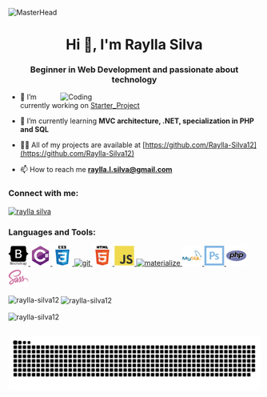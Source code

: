 ![MasterHead](https://miro.medium.com/v2/resize:fit:1400/1*ULnvjYy9sFmxnXLIgjRXLQ.png)
<h1 align="center">Hi 👋, I'm Raylla Silva</h1>
<h3 align="center">Beginner in Web Development and passionate about technology</h3>

<img src="https://girlcodeit.com/static/media/smallscreen.24178486.png" alt="Coding" align="right" width="400"/> 

- 🔭 I’m currently working on [Starter_Project](https://github.com/Raylla-Silva12/Starter_Project)

- 🌱 I’m currently learning **MVC architecture, .NET, specialization in PHP and SQL**

- 👨‍💻 All of my projects are available at [https://github.com/Raylla-Silva12](https://github.com/Raylla-Silva12)

- 📫 How to reach me **raylla.l.silva@gmail.com**

<h3 align="left">Connect with me:</h3>
<p align="left">
<a href="https://linkedin.com/in/raylla silva" target="blank"><img align="center" src="https://raw.githubusercontent.com/rahuldkjain/github-profile-readme-generator/master/src/images/icons/Social/linked-in-alt.svg" alt="raylla silva" height="30" width="40" /></a>
</p>

<h3 align="left">Languages and Tools:</h3>
<p align="left"> <a href="https://getbootstrap.com" target="_blank" rel="noreferrer"> <img src="https://raw.githubusercontent.com/devicons/devicon/master/icons/bootstrap/bootstrap-plain-wordmark.svg" alt="bootstrap" width="40" height="40"/> </a> <a href="https://www.w3schools.com/cs/" target="_blank" rel="noreferrer"> <img src="https://raw.githubusercontent.com/devicons/devicon/master/icons/csharp/csharp-original.svg" alt="csharp" width="40" height="40"/> </a> <a href="https://www.w3schools.com/css/" target="_blank" rel="noreferrer"> <img src="https://raw.githubusercontent.com/devicons/devicon/master/icons/css3/css3-original-wordmark.svg" alt="css3" width="40" height="40"/> </a> <a href="https://git-scm.com/" target="_blank" rel="noreferrer"> <img src="https://www.vectorlogo.zone/logos/git-scm/git-scm-icon.svg" alt="git" width="40" height="40"/> </a> <a href="https://www.w3.org/html/" target="_blank" rel="noreferrer"> <img src="https://raw.githubusercontent.com/devicons/devicon/master/icons/html5/html5-original-wordmark.svg" alt="html5" width="40" height="40"/> </a> <a href="https://developer.mozilla.org/en-US/docs/Web/JavaScript" target="_blank" rel="noreferrer"> <img src="https://raw.githubusercontent.com/devicons/devicon/master/icons/javascript/javascript-original.svg" alt="javascript" width="40" height="40"/> </a> <a href="https://materializecss.com/" target="_blank" rel="noreferrer"> <img src="https://raw.githubusercontent.com/prplx/svg-logos/5585531d45d294869c4eaab4d7cf2e9c167710a9/svg/materialize.svg" alt="materialize" width="40" height="40"/> </a> <a href="https://www.mysql.com/" target="_blank" rel="noreferrer"> <img src="https://raw.githubusercontent.com/devicons/devicon/master/icons/mysql/mysql-original-wordmark.svg" alt="mysql" width="40" height="40"/> </a> <a href="https://www.photoshop.com/en" target="_blank" rel="noreferrer"> <img src="https://raw.githubusercontent.com/devicons/devicon/master/icons/photoshop/photoshop-line.svg" alt="photoshop" width="40" height="40"/> </a> <a href="https://www.php.net" target="_blank" rel="noreferrer"> <img src="https://raw.githubusercontent.com/devicons/devicon/master/icons/php/php-original.svg" alt="php" width="40" height="40"/> </a> <a href="https://sass-lang.com" target="_blank" rel="noreferrer"> <img src="https://raw.githubusercontent.com/devicons/devicon/master/icons/sass/sass-original.svg" alt="sass" width="40" height="40"/> </a> </p>

<p><img align="left" src="https://github-readme-stats.vercel.app/api/top-langs?username=raylla-silva12&show_icons=true&locale=en&layout=compact" alt="raylla-silva12" /></p>

<p>&nbsp;<img align="center" src="https://github-readme-stats.vercel.app/api?username=raylla-silva12&show_icons=true&locale=en" alt="raylla-silva12" /></p>

<p><img align="center" src="https://github-readme-streak-stats.herokuapp.com/?user=raylla-silva12&" alt="raylla-silva12" /></p>

##

![Snake animation](https://github.com/Raylla-Silva12/Raylla-Silva12/blob/output/github-contribution-grid-snake.svg)
